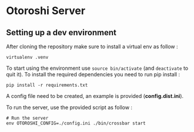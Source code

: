 Otoroshi Server
===============

Setting up a dev environment
----------------------------

After cloning the repository make sure to install a virtual env as follow :

```
virtualenv .venv
```

To start using the environment use ``source bin/activate`` (and ``deactivate`` to quit it). To install the required dependencies you need to run pip install :

```
pip install -r requirements.txt
```

A config file need to be created, an example is provided (**config.dist.ini**).

To run the server, use the provided script as follow :
```
# Run the server
env OTOROSHI_CONFIG=./config.ini ./bin/crossbar start
```
